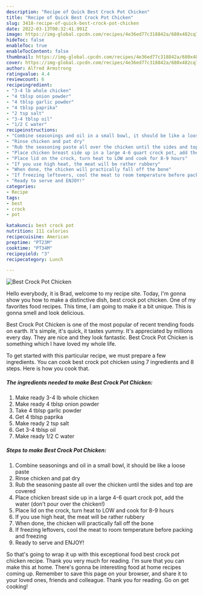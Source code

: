 ```yaml
---
description: "Recipe of Quick Best Crock Pot Chicken"
title: "Recipe of Quick Best Crock Pot Chicken"
slug: 3418-recipe-of-quick-best-crock-pot-chicken
date: 2022-03-13T08:32:41.991Z
image: https://img-global.cpcdn.com/recipes/4e36ed77c318842a/680x482cq70/best-crock-pot-chicken-recipe-main-photo.jpg
hideToc: false
enableToc: true
enableTocContent: false
thumbnail: https://img-global.cpcdn.com/recipes/4e36ed77c318842a/680x482cq70/best-crock-pot-chicken-recipe-main-photo.jpg
cover: https://img-global.cpcdn.com/recipes/4e36ed77c318842a/680x482cq70/best-crock-pot-chicken-recipe-main-photo.jpg
author: Alfred Armstrong
ratingvalue: 4.4
reviewcount: 6
recipeingredient:
- "3-4 lb whole chicken"
- "4 tblsp onion powder"
- "4 tblsp garlic powder"
- "4 tblsp paprika"
- "2 tsp salt"
- "3-4 tblsp oil"
- "1/2 C water"
recipeinstructions:
- "Combine seasonings and oil in a small bowl, it should be like a loose paste"
- "Rinse chicken and pat dry"
- "Rub the seasoning paste all over the chicken until the sides and top are covered"
- "Place chicken breast side up in a large 4-6 quart crock pot, add the water (don&#39;t pour over the chicken!)"
- "Place lid on the crock, turn heat to LOW and cook for 8-9 hours"
- "If you use high heat, the meat will be rather rubbery"
- "When done, the chicken will practically fall off the bone"
- "If freezing leftovers, cool the meat to room temperature before packing and freezing"
- "Ready to serve and ENJOY!"
categories:
- Recipe
tags:
- best
- crock
- pot

katakunci: best crock pot 
nutrition: 111 calories
recipecuisine: American
preptime: "PT23M"
cooktime: "PT34M"
recipeyield: "3"
recipecategory: Lunch

---
```



![Best Crock Pot Chicken](https://img-global.cpcdn.com/recipes/4e36ed77c318842a/680x482cq70/best-crock-pot-chicken-recipe-main-photo.jpg)

Hello everybody, it is Brad, welcome to my recipe site. Today, I'm gonna show you how to make a distinctive dish, best crock pot chicken. One of my favorites food recipes. This time, I am going to make it a bit unique. This is gonna smell and look delicious.

Best Crock Pot Chicken is one of the most popular of recent trending foods on earth. It's simple, it's quick, it tastes yummy. It's appreciated by millions every day. They are nice and they look fantastic. Best Crock Pot Chicken is something which I have loved my whole life.




To get started with this particular recipe, we must prepare a few ingredients. You can cook best crock pot chicken using 7 ingredients and 8 steps. Here is how you cook that.

<!--inarticleads1-->

##### The ingredients needed to make Best Crock Pot Chicken:

1. Make ready 3-4 lb whole chicken
1. Make ready 4 tblsp onion powder
1. Take 4 tblsp garlic powder
1. Get 4 tblsp paprika
1. Make ready 2 tsp salt
1. Get 3-4 tblsp oil
1. Make ready 1/2 C water




<!--inarticleads2-->

##### Steps to make Best Crock Pot Chicken:

1. Combine seasonings and oil in a small bowl, it should be like a loose paste
1. Rinse chicken and pat dry
1. Rub the seasoning paste all over the chicken until the sides and top are covered
1. Place chicken breast side up in a large 4-6 quart crock pot, add the water (don&#39;t pour over the chicken!)
1. Place lid on the crock, turn heat to LOW and cook for 8-9 hours
1. If you use high heat, the meat will be rather rubbery
1. When done, the chicken will practically fall off the bone
1. If freezing leftovers, cool the meat to room temperature before packing and freezing
1. Ready to serve and ENJOY!



So that's going to wrap it up with this exceptional food best crock pot chicken recipe. Thank you very much for reading. I'm sure that you can make this at home. There's gonna be interesting food at home recipes coming up. Remember to save this page on your browser, and share it to your loved ones, friends and colleague. Thank you for reading. Go on get cooking!
